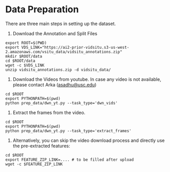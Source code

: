 # Data Preparation

There are three main steps in setting up the dataset.

1. Download the Annotation and Split Files
```
export ROOT=$(PWD)
export VDS_LINK="https://ai2-prior-vidsitu.s3-us-west-2.amazonaws.com/vsitu_data/vidsitu_annotations.zip"
mkdir $ROOT/data
cd $ROOT/data
wget -c $VDS_LINK
unzip vidsitu_annotations.zip -d vidsitu_data/
```

1. Download the Videos from youtube. In case any video is not available, please contact Arka (asadhu@usc.edu)

```
cd $ROOT
export PYTHONPATH=$(pwd)
python prep_data/dwn_yt.py --task_type='dwn_vids'
```

1. Extract the frames from the video.

```
cd $ROOT
export PYTHONPATH=$(pwd)
python prep_data/dwn_yt.py --task_type='extract_frames'
```

1. Alternatively, you can skip the video download process and directly use the pre-extracted features:

```
cd $ROOT
export FEATURE_ZIP_LINK=.... # to be filled after upload
wget -c $FEATURE_ZIP_LINK
```